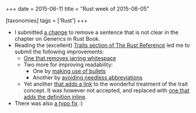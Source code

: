 +++
date = 2015-06-11
title = "Rust week of 2015-06-05"

[taxonomies]
tags = ['Rust']
+++

-   I submitted [a change] to remove a sentence that is not clear in the
    chapter on Generics in Rust Book.
-   Reading the (excellent) [Traits section of The Rust Reference] led
    me to submit the following improvements:
    -   [One that removes jarring whitespace]
    -   Two more for improving readability:
        -   One by [making use of bullets]
        -   Another by [avoiding needless abbreviations]
    -   Yet another [that adds a link] to the wonderful treatment of the
        trait concept. It was however not accepted, and replaced with
        [one that adds the definition inline].
-   There was also [a typo fix] :)

  [a change]: https://github.com/rust-lang/rust/pull/26105
  [Traits section of The Rust Reference]: https://doc.rust-lang.org/reference.html#traits
  [One that removes jarring whitespace]: https://github.com/rust-lang/rust/pull/26111
  [making use of bullets]: https://github.com/rust-lang/rust/pull/26112
  [avoiding needless abbreviations]: https://github.com/rust-lang/rust/pull/26113
  [that adds a link]: https://github.com/rust-lang/rust/pull/26116
  [one that adds the definition inline]: https://github.com/rust-lang/rust/pull/26118
  [a typo fix]: https://github.com/rust-lang/rust/pull/26195
